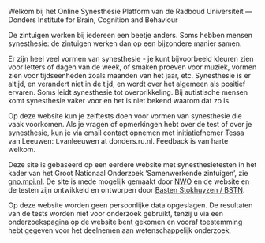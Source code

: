 Welkom bij het Online Synesthesie Platform van de Radboud Universiteit — Donders Institute for Brain, Cognition and Behaviour

De zintuigen werken bij iedereen een beetje anders. Soms hebben mensen synesthesie: de zintuigen werken dan op een bijzondere manier samen.

Er zijn heel veel vormen van synesthesie - je kunt bijvoorbeeld kleuren zien voor letters of dagen van de week, of smaken proeven voor muziek, vormen zien voor tijdseenheden zoals maanden van het jaar, etc. Synesthesie is er altijd, en verandert niet in de tijd, en wordt over het algemeen als positief ervaren. Soms leidt synesthesie tot overprikkeling. Bij autistische mensen komt synesthesie vaker voor en het is niet bekend waarom dat zo is.

Op deze website kun je zelftests doen voor vormen van synesthesie die vaak voorkomen. Als je vragen of opmerkingen hebt over de test of over je synesthesie, kun je via email contact opnemen met initiatiefnemer Tessa van Leeuwen: t.vanleeuwen at donders.ru.nl. Feedback is van harte welkom.

Deze site is gebaseerd op een eerdere website met synesthesietesten in het kader van het Groot Nationaal Onderzoek ‘Samenwerkende zintuigen’, zie [gno.mpi.nl](https://gno.mpi.nl). De site is mede mogelijk gemaakt door [NWO](https://nwo.nl) en de website en de testen zijn ontwikkeld en ontworpen door [Basten Stokhuyzen / BSTN](https://bstn.nl).

Op deze website worden geen persoonlijke data opgeslagen. De resultaten van de tests worden niet voor onderzoek gebruikt, tenzij u via een onderzoekspagina op de website bent gekomen en vooraf toestemming hebt gegeven voor het deelnemen aan wetenschappelijk onderzoek.
